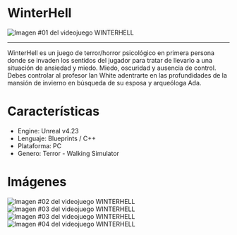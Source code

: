 # WinterHell
![Imagen #01 del videojuego WINTERHELL](https://user-images.githubusercontent.com/22348284/113366249-06b1e580-932f-11eb-8039-261d741c3d47.jpg)
***
WinterHell es un juego de terror/horror psicológico en primera persona donde se invaden los sentidos del jugador para tratar de llevarlo a una situación de ansiedad y miedo. Miedo, oscuridad y ausencia de control. Debes controlar al profesor Ian White adentrarte en las profundidades de la mansión de invierno en búsqueda de su esposa y arqueóloga Ada.

# Características
- Engine: Unreal v4.23
- Lenguaje: Blueprints / C++
- Plataforma: PC
- Genero: Terror - Walking Simulator

# Imágenes
![Imagen #02 del videojuego WINTERHELL](https://user-images.githubusercontent.com/22348284/113452102-b80d5580-93d9-11eb-8d37-2809a6822038.gif)
![Imagen #03 del videojuego WINTERHELL](https://user-images.githubusercontent.com/22348284/113452250-04589580-93da-11eb-9bb1-0f8bf4233311.gif)
![Imagen #03 del videojuego WINTERHELL](https://user-images.githubusercontent.com/22348284/113452483-7204c180-93da-11eb-9753-d9d7d6e2ac1d.gif)
![Imagen #04 del videojuego WINTERHELL](https://user-images.githubusercontent.com/22348284/113452652-d32c9500-93da-11eb-9e2f-352d3e714131.gif)
